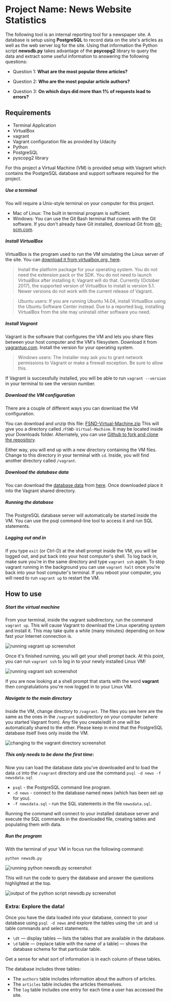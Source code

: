 # Project Name: News Website Statistics

The following tool is an internal reporting tool for a newspaper site. A database is setup using **PostgreSQL** to record data on the site's articles as well as the web server log for the site. Using that information the Python script **newsdb.py** takes advantage of the **psycopg2** library to query the data and extract some useful information to answering the following questions:

* Question 1: **What are the most popular three articles?**


* Question 2: **Who are the most popular article authors?**


* Question 3: **On which days did more than 1% of requests lead to errors?**


## Requirements

* Terminal Application
* VirtualBox
* vagrant
* Vagrant configuration file as provided by Udacity
* Python
* PostgreSQL
* pyscopg2 library


For this project a Virtual Machine (VM) is provided setup with Vagrant which contains the PostgreSQL database and support software required for the project.

##### Use a terminal

You will require a Unix-style terminal on your computer for this project.
* Mac of Linux: The built in terminal program is sufficient.
* Windows: You can use the Git Bash terminal that comes with the Git software. If you don't already have Git installed, download Git from [git-scm.com](https://git-scm.com/downloads).

##### Install VirtualBox

VirtualBox is the program used to run the VM simulating the Linux server of the site. You can [download it from virtualbox.org, here](https://www.virtualbox.org/wiki/Download_Old_Builds_5_1).

> Install the platform package for your operating system. You do not need the extension pack or the SDK. You do not need to launch VirtualBox after installing it; Vagrant will do that. Currently (October 2017), the supported version of VirtualBox to install is version 5.1. Newer versions do not work with the current release of Vagrant.

> Ubuntu users: If you are running Ubuntu 14.04, install VirtualBox using the Ubuntu Software Center instead. Due to a reported bug, installing VirtualBox from the site may uninstall other software you need.

##### Install Vagrant

Vagrant is the software that configures the VM and lets you share files between your host computer and the VM's filesystem. Download it from [vagrantup.com](https://www.vagrantup.com/downloads.html). Install the version for your operating system.

> Windows users: The Installer may ask you to grant network permissions to Vagrant or make a firewall exception. Be sure to allow this.

If Vagrant is successfully installed, you will be able to run `vagrant --version` in your terminal to see the version number.

##### Download the VM configuration

There are a couple of different ways you can download the VM configuration.

You can download and unzip this file: [FSND-Virtual-Machine.zip](https://s3.amazonaws.com/video.udacity-data.com/topher/2018/April/5acfbfa3_fsnd-virtual-machine/fsnd-virtual-machine.zip) This will give you a directory called `/FSND-Virtual-Machine`. It may be located inside your Downloads folder. Alternately, you can use [Github to fork and clone the repository](https://github.com/udacity/fullstack-nanodegree-vm).

Either way, you will end up with a new directory containing the VM files. Change to this directory in your terminal with `cd`. Inside, you will find another directory called `/vagrant`.

##### Download the database data

You can download the [database data](https://d17h27t6h515a5.cloudfront.net/topher/2016/August/57b5f748_newsdata/newsdata.zip) from [here](https://d17h27t6h515a5.cloudfront.net/topher/2016/August/57b5f748_newsdata/newsdata.zip). Once downloaded place it into the Vagrant shared directory.

##### Running the database

The PostgreSQL database server will automatically be started inside the VM. You can use the psql command-line tool to access it and run SQL statements.

##### Logging out and in

If you type `exit` (or Ctrl-D) at the shell prompt inside the VM, you will be logged out, and put back into your host computer's shell. To log back in, make sure you're in the same directory and type `vagrant ssh` again. To stop vagrant running in the background you can use `vagrant halt` once you're back into your host computer's terminal. If you reboot your computer, you will need to run `vagrant up` to restart the VM.


## How to use

##### Start the virtual machine

From your terminal, inside the vagrant subdirectory, run the command `vagrant up`. This will cause Vagrant to download the Linux operating system and install it. This may take quite a while (many minutes) depending on how fast your Internet connection is.

![running vagrant up screenshot](/sc_vagrant_up.png)

Once it's finished running, you will get your shell prompt back. At this point, you can run `vagrant ssh` to log in to your newly installed Linux VM!

![running vagrant ssh screenshot](/sc_vagrant_ssh.png)

If you are now looking at a shell prompt that starts with the word **vagrant** then congratulations you're now logged in to your Linux VM.

##### Navigate to the main directory

Inside the VM, change directory to `/vagrant`. The files you see here are the same as the ones in the `/vagrant` subdirectory on your computer (where you started Vagrant from). Any file you create/edit in one will be automatically shared to the other. Please keep in mind that the PostgreSQL database itself lives only inside the VM.


![changing to the vagrant directory screenshot](/sc_vagrant_folder.png)

##### This only needs to be done the first time:

Now you can load the database data you've downloaded and to load the data `cd` into the `/vagrant` directory and use the command `psql -d news -f newsdata.sql`

* `psql` - the PostgreSQL command line program.
* `-d news` - connect to the database named news (which has been set up for you).
* `-f newsdata.sql` - run the SQL statements in the file `newsdata.sql`.

Running the command will connect to your installed database server and execute the SQL commands in the downloaded file, creating tables and populating them with data.

##### Run the program

With the terminal of your VM in focus run the following command:

```
python newsdb.py
```
![running python newsdb.py screenshot](/sc_newsdbpy.png)

This will run the code to query the database and answer the questions highlighted at the top.


![output of the python script newsdb.py screenshot](/sc_newsdbpy_out.png)

### **Extra:** Explore the data!

Once you have the data loaded into your database, connect to your database using `psql -d news` and explore the tables using the `\dt` and `\d` table commands and select statements.

* `\dt` — display tables — lists the tables that are available in the database.
* `\d` table — (replace table with the name of a table) — shows the database schema for that particular table.

Get a sense for what sort of information is in each column of these tables.

The database includes three tables:

* The `authors` table includes information about the authors of articles.
* The `articles` table includes the articles themselves.
* The `log` table includes one entry for each time a user has accessed the site.
